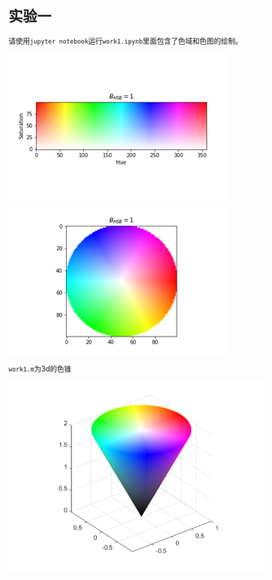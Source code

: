 # 实验一

请使用`jupyter notebook`运行`work1.ipynb`里面包含了色域和色图的绘制。

![色域](hsb_color_space.png)

![色轮](hsb_color_wheel.png)

`work1.m`为3d的色锥

![色锥](hsb_color_cone.png)